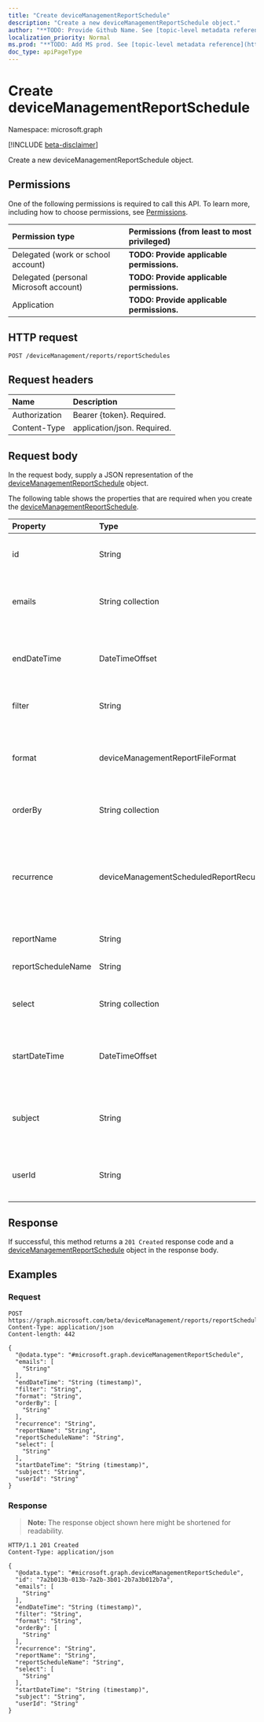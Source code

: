 ```yaml
---
title: "Create deviceManagementReportSchedule"
description: "Create a new deviceManagementReportSchedule object."
author: "**TODO: Provide Github Name. See [topic-level metadata reference](https://msgo.azurewebsites.net/add/document/guidelines/metadata.html#topic-level-metadata)**"
localization_priority: Normal
ms.prod: "**TODO: Add MS prod. See [topic-level metadata reference](https://msgo.azurewebsites.net/add/document/guidelines/metadata.html#topic-level-metadata)**"
doc_type: apiPageType
---
```


# Create deviceManagementReportSchedule
Namespace: microsoft.graph

[!INCLUDE [beta-disclaimer](../../includes/beta-disclaimer.md)]

Create a new deviceManagementReportSchedule object.

## Permissions
One of the following permissions is required to call this API. To learn more, including how to choose permissions, see [Permissions](/graph/permissions-reference).

|Permission type|Permissions (from least to most privileged)|
|:---|:---|
|Delegated (work or school account)|**TODO: Provide applicable permissions.**|
|Delegated (personal Microsoft account)|**TODO: Provide applicable permissions.**|
|Application|**TODO: Provide applicable permissions.**|

## HTTP request

<!-- {
  "blockType": "ignored"
}
-->
``` http
POST /deviceManagement/reports/reportSchedules
```

## Request headers
|Name|Description|
|:---|:---|
|Authorization|Bearer {token}. Required.|
|Content-Type|application/json. Required.|

## Request body
In the request body, supply a JSON representation of the [deviceManagementReportSchedule](../resources/devicemanagementreportschedule.md) object.

The following table shows the properties that are required when you create the [deviceManagementReportSchedule](../resources/devicemanagementreportschedule.md).

|Property|Type|Description|
|:---|:---|:---|
|id|String|**TODO: Add Description** Inherited from [entity](../resources/entity.md)|
|emails|String collection|Emails to which the scheduled reports are delivered|
|endDateTime|DateTimeOffset|Time that the delivery of the scheduled reports ends|
|filter|String|Filters applied on the report|
|format|deviceManagementReportFileFormat|Format of the scheduled report. Possible values are: `csv`, `pdf`.|
|orderBy|String collection|Ordering of columns in the report|
|recurrence|deviceManagementScheduledReportRecurrence|Frequency of scheduled report delivery. Possible values are: `none`, `daily`, `weekly`, `monthly`.|
|reportName|String|Name of the report|
|reportScheduleName|String|Name of the schedule|
|select|String collection|Columns selected from the report|
|startDateTime|DateTimeOffset|Time that the delivery of the scheduled reports starts|
|subject|String|Subject of the scheduled reports that are delivered|
|userId|String|The Id of the User who created the report|



## Response

If successful, this method returns a `201 Created` response code and a [deviceManagementReportSchedule](../resources/devicemanagementreportschedule.md) object in the response body.

## Examples

### Request
<!-- {
  "blockType": "request",
  "name": "create_devicemanagementreportschedule_from_"
}
-->
``` http
POST https://graph.microsoft.com/beta/deviceManagement/reports/reportSchedules
Content-Type: application/json
Content-length: 442

{
  "@odata.type": "#microsoft.graph.deviceManagementReportSchedule",
  "emails": [
    "String"
  ],
  "endDateTime": "String (timestamp)",
  "filter": "String",
  "format": "String",
  "orderBy": [
    "String"
  ],
  "recurrence": "String",
  "reportName": "String",
  "reportScheduleName": "String",
  "select": [
    "String"
  ],
  "startDateTime": "String (timestamp)",
  "subject": "String",
  "userId": "String"
}
```


### Response
>**Note:** The response object shown here might be shortened for readability.
<!-- {
  "blockType": "response",
  "truncated": true,
  "@odata.type": "microsoft.graph.deviceManagementReportSchedule"
}
-->
``` http
HTTP/1.1 201 Created
Content-Type: application/json

{
  "@odata.type": "#microsoft.graph.deviceManagementReportSchedule",
  "id": "7a2b013b-013b-7a2b-3b01-2b7a3b012b7a",
  "emails": [
    "String"
  ],
  "endDateTime": "String (timestamp)",
  "filter": "String",
  "format": "String",
  "orderBy": [
    "String"
  ],
  "recurrence": "String",
  "reportName": "String",
  "reportScheduleName": "String",
  "select": [
    "String"
  ],
  "startDateTime": "String (timestamp)",
  "subject": "String",
  "userId": "String"
}
```

